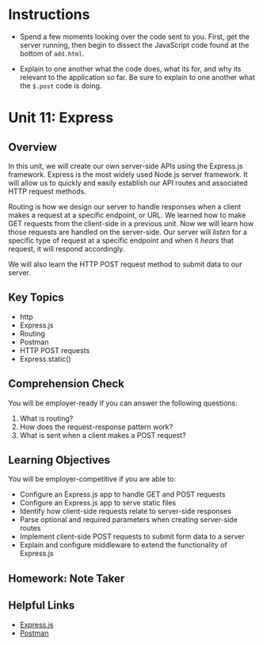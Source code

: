# **Instructions**

* Spend a few moments looking over the code sent to you. First, get the server running, then begin to dissect the JavaScript code found at the bottom of `add.html`.

* Explain to one another what the code does, what its for, and why its relevant to the application so far. Be sure to explain to one another what the `$.post` code is doing.

# Unit 11: Express

## Overview
In this unit, we will create our own server-side APIs using the Express.js framework. Express is the most widely used Node.js server framework. It will allow us to quickly and easily establish our API routes and associated HTTP request methods.

Routing is how we design our server to handle responses when a client makes a request at a specific endpoint, or URL. We learned how to make GET requests from the client-side in a previous unit. Now we will learn how those requests are handled on the server-side. Our server will _listen_ for a specific type of request at a specific endpoint and when it _hears_ that request, it will respond accordingly.

We will also learn the HTTP POST request method to submit data to our server.

## Key Topics
* http
* Express.js
* Routing
* Postman
* HTTP POST requests
* Express.static()

## Comprehension Check
You will be employer-ready if you can answer the following questions:
1. What is routing?
2. How does the request-response pattern work?
3. What is sent when a client makes a POST request?

## Learning Objectives
You will be employer-competitive if you are able to:
* Configure an Express.js app to handle GET and POST requests
* Configure an Express.js app to serve static files
* Identify how client-side requests relate to server-side responses
* Parse optional and required parameters when creating server-side routes
* Implement client-side POST requests to submit form data to a server
* Explain and configure middleware to extend the functionality of Express.js

## Homework: Note Taker


## Helpful Links
* [Express.js](https://expressjs.com/)
* [Postman](https://www.getpostman.com/)
